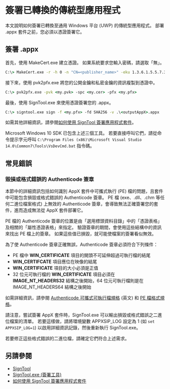 # 簽署已轉換的傳統型應用程式

本文說明如何簽署已轉換至通用 Windows 平台 (UWP) 的傳統型應用程式。 部署 .appx 套件之前，您必須以憑證簽署它。

## 簽署 .appx

首先，使用 MakeCert.exe 建立憑證。 如果系統要求您輸入密碼，請選取「無」。 

```cmd
C:\> MakeCert.exe -r -h 0 -n "CN=<publisher_name>" -eku 1.3.6.1.5.5.7.3.3 -pe -sv <my.pvk> <my.cer>
```

接下來，使用 pvk2pfx.exe 將您的公開金鑰和私密金鑰的資訊複製到憑證中。 

```cmd
C:\> pvk2pfx.exe -pvk <my.pvk> -spc <my.cer> -pfx <my.pfx>
```
最後，使用 SignTool.exe 來使用憑證簽署您的 .appx。

```cmd
C:\> signtool.exe sign -f <my.pfx> -fd SHA256 -v .\<outputAppX>.appx
``` 

如需其他詳細資訊，請參閱[如何使用 SignTool 簽署應用程式套件](https://msdn.microsoft.com/en-us/library/windows/desktop/jj835835(v=vs.85).aspx)。 

Microsoft Windows 10 SDK 已包含上述三個工具。 若要直接呼叫它們，請從命令提示字元呼叫 ```C:\Program Files (x86)\Microsoft Visual Studio 14.0\Common7\Tools\VsDevCmd.bat``` 指令碼。

## 常見錯誤

### 毀損或格式錯誤的 Authenticode 簽章

本節中的詳細資訊包括如何識別 AppX 套件中可攜式執行 (PE) 檔的問題，且套件中可能包含損毀或格式錯誤的 Authenticode 簽章。 PE 檔 (exe、.dll、.chm 等任何二進位檔案格式) 上無效的 Authenticode 簽章，會導致無法正確簽署您的套件，進而造成無法從 AppX 套件部署它。 

PE 檔的 Authenticode 簽章的位置是由「選用標頭資料目錄」中的「憑證表格」及相關的「屬性憑證表格」來指定。 驗證簽章的期間，會使用這些結構中的資訊來找出 PE 檔上的簽章。 如果這些值已損毀，就可能使檔案的簽署看似無效。 

為了使 Authenticode 簽章正確無誤，Authenticode 簽章必須符合下列條件：

- PE 檔中 **WIN_CERTIFICATE** 項目的開頭不可延伸超過可執行檔的結尾
- **WIN_CERTIFCATE** 項目應位在映像的結尾
- **WIN_CERTIFICATE** 項目的大小必須是正值
- 32 位元可執行檔的 **WIN_CERTIFICATE** 項目必須在 **IMAGE_NT_HEADERS32** 結構之後開始，64 位元可執行檔則是在 IMAGE_NT_HEADERS64 結構之後開始

如需詳細資訊，請參閱 [Authenticode 可攜式可執行檔規格](http://download.microsoft.com/download/9/c/5/9c5b2167-8017-4bae-9fde-d599bac8184a/Authenticode_PE.docx) (英文) 和 [PE 檔格式規格](https://msdn.microsoft.com/en-us/windows/hardware/gg463119.aspx)。 

請注意，嘗試簽署 AppX 套件時，SignTool.exe 可以輸出損毀或格式錯誤之二進位檔案的清單。 若要這樣做，請將環境變數 APPXSIP_LOG 設定為 1 (如 ```set APPXSIP_LOG=1```) 以啟用詳細資訊記錄，然後重新執行 SignTool.exe。

若要修正這些格式錯誤的二進位檔，請確定它們符合上述需求。

## 另請參閱

- [SignTool](https://msdn.microsoft.com/library/windows/desktop/aa387764(v=vs.85).aspx)
- [SignTool.exe (簽署工具)](https://msdn.microsoft.com/library/8s9b9yaz(v=vs.110).aspx)
- [如何使用 SignTool 簽署應用程式套件](https://msdn.microsoft.com/en-us/library/windows/desktop/jj835835(v=vs.85).aspx)

<!--HONumber=Jun16_HO4-->


